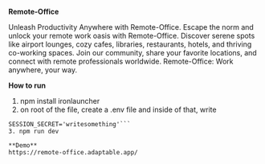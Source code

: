 **Remote-Office**

Unleash Productivity Anywhere with Remote-Office.
Escape the norm and unlock your remote work oasis with Remote-Office.
Discover serene spots like airport lounges, cozy cafes, libraries,
restaurants, hotels, and thriving co-working spaces. Join our community, share
your favorite locations, and connect with remote professionals worldwide.
Remote-Office: Work anywhere, your way.

**How to run**
1. npm install ironlauncher
2. on root of the file, create a .env file and inside of that, write 
```PORT=3000
SESSION_SECRET='writesomething'```
3. npm run dev

**Demo**
https://remote-office.adaptable.app/